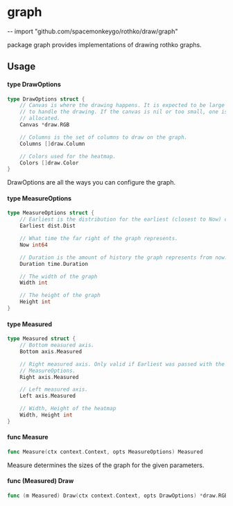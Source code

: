 # graph
--
    import "github.com/spacemonkeygo/rothko/draw/graph"

package graph provides implementations of drawing rothko graphs.

## Usage

#### type DrawOptions

```go
type DrawOptions struct {
	// Canvas is where the drawing happens. It is expected to be large enough
	// to handle the drawing. If the canvas is nil or too small, one is
	// allocated.
	Canvas *draw.RGB

	// Columns is the set of columns to draw on the graph.
	Columns []draw.Column

	// Colors used for the heatmap.
	Colors []draw.Color
}
```

DrawOptions are all the ways you can configure the graph.

#### type MeasureOptions

```go
type MeasureOptions struct {
	// Earliest is the distribution for the earliest (closest to Now) column.
	Earliest dist.Dist

	// What time the far right of the graph represents.
	Now int64

	// Duration is the amount of history the graph represents from now.
	Duration time.Duration

	// The width of the graph
	Width int

	// The height of the graph
	Height int
}
```


#### type Measured

```go
type Measured struct {
	// Bottom measured axis.
	Bottom axis.Measured

	// Right measured axis. Only valid if Earliest was passed with the
	// MeasureOptions.
	Right axis.Measured

	// Left measured axis.
	Left axis.Measured

	// Width, Height of the heatmap
	Width, Height int
}
```


#### func  Measure

```go
func Measure(ctx context.Context, opts MeasureOptions) Measured
```
Measure determines the sizes of the graph for the given parameters.

#### func (Measured) Draw

```go
func (m Measured) Draw(ctx context.Context, opts DrawOptions) *draw.RGB
```

